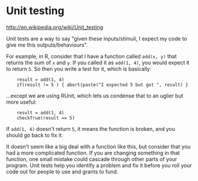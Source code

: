 # Unit testing

http://en.wikipedia.org/wiki/Unit_testing

Unit tests are a way to say "given these inputs/stimuli, I expect my code to give me this outputs/behaviours".

For example, in R, consider that I have a function called `add(x, y)` that returns the sum of `x` and `y`. If you called it as `add(1, 4)`, you would expect it to return `5`. So then you write a test for it, which is basically:

```
    result = add(1, 4)
    if(result != 5 ) { abort(paste("I expected 5 but got ", result) }
```

...except we are using RUnit, which lets us condense that to an uglier
but more useful:

```
    result = add(1, 4)
    checkTrue(result == 5)
```

If `add(1, 4)` doesn't return `5`, it means the function is broken, and
you should go back to fix it.

It doesn't seem like a big deal with a function like this, but consider
that you had a more complicated function. If you are changing something
in that function, one small mistake could cascade through other parts
of your program. Unit tests help you identify a problem and fix it before
you roll your code out for people to use and grants to fund.
